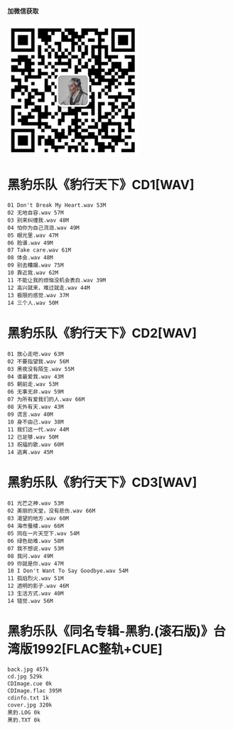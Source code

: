 #### 加微信获取
![扫码加微信](w.png)
# 黑豹乐队《豹行天下》CD1[WAV]
    01 Don't Break My Heart.wav 53M
    02 无地自容.wav 57M
    03 别来纠缠我.wav 48M
    04 怕你为自己流泪.wav 49M
    05 眼光里.wav 47M
    06 脸谱.wav 49M
    07 Take care.wav 61M
    08 体会.wav 48M
    09 别去糟蹋.wav 75M
    10 靠近我.wav 62M
    11 不能让我的烦恼没机会表白.wav 39M
    12 高兴就来，难过就走.wav 44M
    13 极限的感觉.wav 37M
    14 三个人.wav 50M
# 黑豹乐队《豹行天下》CD2[WAV]
    01 放心走吧.wav 63M
    02 不要指望我.wav 56M
    03 黑夜没有陌生.wav 55M
    04 谁最爱我.wav 43M
    05 朝前走.wav 53M
    06 无事无非.wav 59M
    07 为所有爱我们的人.wav 66M
    08 天外有天.wav 43M
    09 谎言.wav 40M
    10 身不由己.wav 38M
    11 我们这一代.wav 44M
    12 已足够.wav 50M
    13 祝福的歌.wav 60M
    14 逃离.wav 45M
# 黑豹乐队《豹行天下》CD3[WAV]
    01 光芒之神.wav 53M
    02 美丽的天堂，没有悲伤.wav 66M
    03 渴望的地方.wav 60M
    04 海市蜃楼.wav 66M
    05 同在一片天空下.wav 54M
    06 绿色劫难.wav 58M
    07 我不想说.wav 53M
    08 我问.wav 49M
    09 你就是你.wav 47M
    10 I Don't Want To Say Goodbye.wav 54M
    11 孤焰烈火.wav 51M
    12 透明的影子.wav 46M
    13 生活方式.wav 40M
    14 错觉.wav 56M
# 黑豹乐队《同名专辑-黑豹.(滚石版)》台湾版1992[FLAC整轨+CUE]
    back.jpg 457k
    cd.jpg 529k
    CDImage.cue 0k
    CDImage.flac 395M
    cdinfo.txt 1k
    cover.jpg 320k
    黑豹.LOG 0k
    黑豹.TXT 0k
